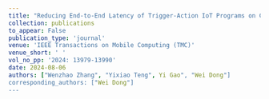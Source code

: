 ```yaml
---
title: "Reducing End-to-End Latency of Trigger-Action IoT Programs on Containerized Edge Platforms"
collection: publications
to_appear: False
publication_type: 'journal'
venue: 'IEEE Transactions on Mobile Computing (TMC)'
venue_short: ' '
vol_no_pp: '2024: 13979-13990'
date: 2024-08-06
authors: ["Wenzhao Zhang", "Yixiao Teng", Yi Gao", "Wei Dong"]
corresponding_authors: ["Wei Dong"]
---
```

